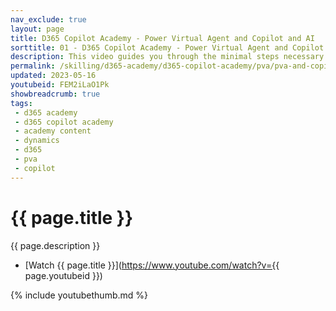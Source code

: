 ```yaml
---
nav_exclude: true
layout: page
title: D365 Copilot Academy - Power Virtual Agent and Copilot and AI
sorttitle: 01 - D365 Copilot Academy - Power Virtual Agent and Copilot and AI
description: This video guides you through the minimal steps necessary to get started quickly in creating and boosting a chatbot with expanded natural language understanding capabilities. Copilot in Power Virtual Agents is a new feature that leverages the latest generative AI capabilities. An author can simply state - allow a user to start planning an event, collect user’s email address and phone number, and let them choose the event type from wedding, corporate, and social event, and a dialog to do so will be instantly created, complete with trigger phrases, entities, variables, and appropriate branching.
permalink: /skilling/d365-academy/d365-copilot-academy/pva/pva-and-copilot
updated: 2023-05-16
youtubeid: FEM2iLaO1Pk
showbreadcrumb: true
tags: 
 - d365 academy
 - d365 copilot academy
 - academy content
 - dynamics
 - d365
 - pva
 - copilot
---
```


# {{ page.title }}

{{ page.description }}

* [Watch {{ page.title }}](https://www.youtube.com/watch?v={{ page.youtubeid }})

{% include youtubethumb.md %}